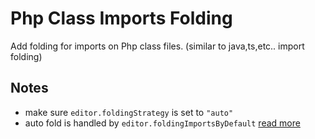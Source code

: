 # Php Class Imports Folding

Add folding for imports on Php class files. (similar to java,ts,etc.. import folding)

## Notes

- make sure `editor.foldingStrategy` is set to `"auto"`
- auto fold is handled by `editor.foldingImportsByDefault` [read more](https://stackoverflow.com/a/68503900/3574919)
